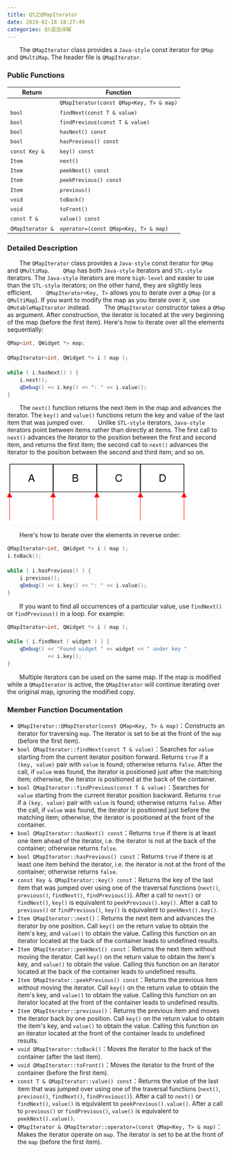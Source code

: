 ```yaml
---
title: Qt之QMapIterator
date: 2019-02-18 18:27:49
categories: Qt语法详解
---
```

&emsp;&emsp;The `QMapIterator` class provides a `Java-style` const iterator for `QMap` and `QMultiMap`. The header file is `QMapIterator`.

### Public Functions

Return           | Function
-----------------|---------
                 | `QMapIterator(const QMap<Key, T> & map)`
`bool`           | `findNext(const T & value)`
`bool`           | `findPrevious(const T & value)`
`bool`           | `hasNext() const`
`bool`           | `hasPrevious() const`
`const Key &`    | `key() const`
`Item`           | `next()`
`Item`           | `peekNext() const`
`Item`           | `peekPrevious() const`
`Item`           | `previous()`
`void`           | `toBack()`
`void`           | `toFront()`
`const T &`      | `value() const`
`QMapIterator &` | `operator=(const QMap<Key, T> & map)`

### Detailed Description

&emsp;&emsp;The `QMapIterator` class provides a `Java-style` const iterator for `QMap` and `QMultiMap`.
&emsp;&emsp;`QMap` has both `Java-style` iterators and `STL-style` iterators. The `Java-style` iterators are more `high-level` and easier to use than the `STL-style` iterators; on the other hand, they are slightly less efficient.
&emsp;&emsp;`QMapIterator<Key, T>` allows you to iterate over a `QMap` (or a `QMultiMap`). If you want to modify the map as you iterate over it, use `QMutableMapIterator` instead.
&emsp;&emsp;The `QMapIterator` constructor takes a `QMap` as argument. After construction, the iterator is located at the very beginning of the map (before the first item). Here's how to iterate over all the elements sequentially:

``` cpp
QMap<int, QWidget *> map;
​
QMapIterator<int, QWidget *> i ( map );
​
while ( i.hasNext() ) {
    i.next();
    qDebug() << i.key() << ": " << i.value();
}
```

&emsp;&emsp;The `next()` function returns the next item in the map and advances the iterator. The `key()` and `value()` functions return the key and value of the last item that was jumped over.
&emsp;&emsp;Unlike `STL-style` iterators, `Java-style` iterators point between items rather than directly at items. The first call to `next()` advances the iterator to the position between the first and second item, and returns the first item; the second call to `next()` advances the iterator to the position between the second and third item; and so on.

<img src="./Qt之QMapIterator/1.png">

&emsp;&emsp;Here's how to iterate over the elements in reverse order:

``` cpp
QMapIterator<int, QWidget *> i ( map );
i.toBack();
​
while ( i.hasPrevious() ) {
    i.previous();
    qDebug() << i.key() << ": " << i.value();
}
```

&emsp;&emsp;If you want to find all occurrences of a particular value, use `findNext()` or `findPrevious()` in a loop. For example:

``` cpp
QMapIterator<int, QWidget *> i ( map );
​
while ( i.findNext ( widget ) ) {
    qDebug() << "Found widget " << widget << " under key "
             << i.key();
}
```

&emsp;&emsp;Multiple iterators can be used on the same map. If the map is modified while a `QMapIterator` is active, the `QMapIterator` will continue iterating over the original map, ignoring the modified copy.

### Member Function Documentation

- `QMapIterator::QMapIterator(const QMap<Key, T> & map)`：Constructs an iterator for traversing `map`. The iterator is set to be at the front of the `map` (before the first item).
- `bool QMapIterator::findNext(const T & value)`：Searches for `value` starting from the current iterator position forward. Returns `true` if a `(key, value)` pair with `value` is found; otherwise returns `false`. After the call, if `value` was found, the iterator is positioned just after the matching item; otherwise, the iterator is positioned at the back of the container.
- `bool QMapIterator::findPrevious(const T & value)`：Searches for `value` starting from the current iterator position backward. Returns `true` if a `(key, value)` pair with `value` is found; otherwise returns `false`. After the call, if `value` was found, the iterator is positioned just before the matching item; otherwise, the iterator is positioned at the front of the container.
- `bool QMapIterator::hasNext() const`：Returns `true` if there is at least one item ahead of the iterator, i.e. the iterator is not at the back of the container; otherwise returns `false`.
- `bool QMapIterator::hasPrevious() const`：Returns `true` if there is at least one item behind the iterator, i.e. the iterator is not at the front of the container; otherwise returns `false`.
- `const Key & QMapIterator::key() const`：Returns the key of the last item that was jumped over using one of the traversal functions (`next()`, `previous()`, `findNext()`, `findPrevious()`). After a call to `next()` or `findNext()`, `key()` is equivalent to `peekPrevious().key()`. After a call to `previous()` or `findPrevious()`, `key()` is equivalent to `peekNext().key()`.
- `Item QMapIterator::next()`：Returns the next item and advances the iterator by one position. Call `key()` on the return value to obtain the item's key, and `value()` to obtain the value. Calling this function on an iterator located at the back of the container leads to undefined results.
- `Item QMapIterator::peekNext() const`：Returns the next item without moving the iterator. Call `key()` on the return value to obtain the item's key, and `value()` to obtain the value. Calling this function on an iterator located at the back of the container leads to undefined results.
- `Item QMapIterator::peekPrevious() const`：Returns the previous item without moving the iterator. Call `key()` on the return value to obtain the item's key, and `value()` to obtain the value. Calling this function on an iterator located at the front of the container leads to undefined results.
- `Item QMapIterator::previous()`：Returns the previous item and moves the iterator back by one position. Call `key()` on the return value to obtain the item's key, and `value()` to obtain the value. Calling this function on an iterator located at the front of the container leads to undefined results.
- `void QMapIterator::toBack()`：Moves the iterator to the back of the container (after the last item).
- `void QMapIterator::toFront()`：Moves the iterator to the front of the container (before the first item).
- `const T & QMapIterator::value() const`：Returns the value of the last item that was jumped over using one of the traversal functions (`next()`, `previous()`, `findNext()`, `findPrevious()`). After a call to `next()` or `findNext()`, `value()` is equivalent to `peekPrevious().value()`. After a call to `previous()` or `findPrevious()`, `value()` is equivalent to `peekNext().value()`.
- `QMapIterator & QMapIterator::operator=(const QMap<Key, T> & map)`：Makes the iterator operate on `map`. The iterator is set to be at the front of the `map` (before the first item).